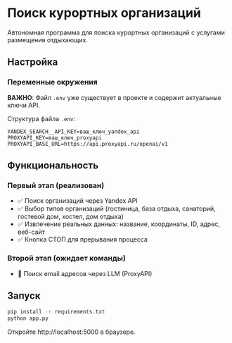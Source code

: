# Поиск курортных организаций

Автономная программа для поиска курортных организаций с услугами размещения отдыхающих.

## Настройка

### Переменные окружения

**ВАЖНО**: Файл `.env` уже существует в проекте и содержит актуальные ключи API.

Структура файла `.env`:
```
YANDEX_SEARCH__API_KEY=ваш_ключ_yandex_api
PROXYAPI_KEY=ваш_ключ_proxyapi
PROXYAPI_BASE_URL=https://api.proxyapi.ru/openai/v1
```

## Функциональность

### Первый этап (реализован)
- ✅ Поиск организаций через Yandex API
- ✅ Выбор типов организаций (гостиница, база отдыха, санаторий, гостевой дом, хостел, дом отдыха)
- ✅ Извлечение реальных данных: название, координаты, ID, адрес, веб-сайт
- ✅ Кнопка СТОП для прерывания процесса

### Второй этап (ожидает команды)
- 🔄 Поиск email адресов через LLM (ProxyAPI)

## Запуск

```bash
pip install -r requirements.txt
python app.py
```

Откройте http://localhost:5000 в браузере.